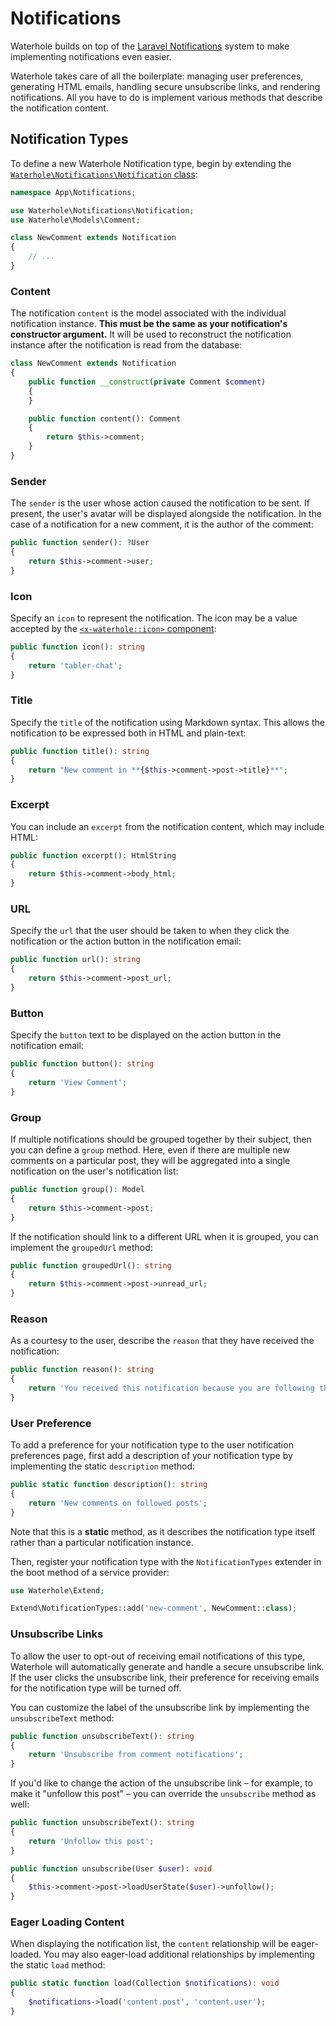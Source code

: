 # Notifications
Waterhole builds on top of the [Laravel Notifications](https://laravel.com/docs/9.x/notifications) system to make implementing notifications even easier.

Waterhole takes care of all the boilerplate: managing user preferences, generating HTML emails, handling secure unsubscribe links, and rendering notifications. All you have to do is implement various methods that describe the notification content.

## Notification Types
To define a new Waterhole Notification type, begin by extending the [`Waterhole\Notifications\Notification` class](https://waterhole.dev/docs/reference/Waterhole/Notifications/Notification.html):

```php
namespace App\Notifications;

use Waterhole\Notifications\Notification;
use Waterhole\Models\Comment;

class NewComment extends Notification
{
    // ...
}
```

### Content
The notification `content` is the model associated with the individual notification instance. **This must be the same as your notification's constructor argument.** It will be used to reconstruct the notification instance after the notification is read from the database:

```php
class NewComment extends Notification
{
    public function __construct(private Comment $comment)
    {
    }

    public function content(): Comment
    {
        return $this->comment;
    }
}
```

### Sender
The `sender` is the user whose action caused the notification to be sent. If present, the user's avatar will be displayed alongside the notification. In the case of a notification for a new comment, it is the author of the comment:

```php
public function sender(): ?User
{
    return $this->comment->user;
}
```

### Icon
Specify an `icon` to represent the notification. The icon may be a value accepted by the [`<x-waterhole::icon>` component](./design/icons.md#icon-component):

```php
public function icon(): string
{
    return 'tabler-chat';
}
```

### Title
Specify the `title` of the notification using Markdown syntax. This allows the notification to be expressed both in HTML and plain-text:

```php
public function title(): string
{
    return "New comment in **{$this->comment->post->title}**";
}
```

### Excerpt
You can include an `excerpt` from the notification content, which may include HTML:

```php
public function excerpt(): HtmlString
{
    return $this->comment->body_html;
}
```

### URL
Specify the `url` that the user should be taken to when they click the notification or the action button in the notification email:

```php
public function url(): string
{
    return $this->comment->post_url;
}
```

### Button
Specify the `button` text to be displayed on the action button in the notification email:

```php
public function button(): string  
{  
    return 'View Comment';  
}
```

### Group
If multiple notifications should be grouped together by their subject, then you can define a `group` method. Here, even if there are multiple new comments on a particular post, they will be aggregated into a single notification on the user's notification list:

```php
public function group(): Model
{
    return $this->comment->post;
}
```

If the notification should link to a different URL when it is grouped, you can implement the `groupedUrl` method:

```php
public function groupedUrl(): string
{
    return $this->comment->post->unread_url;
}
```

### Reason
As a courtesy to the user, describe the `reason` that they have received the notification:

```php
public function reason(): string
{
    return 'You received this notification because you are following this post.';
}
```

### User Preference
To add a preference for your notification type to the user notification preferences page, first add a description of your notification type by implementing the static `description` method:

```php
public static function description(): string
{
    return 'New comments on followed posts';
}
```

Note that this is a **static** method, as it describes the notification type itself rather than a particular notification instance.

Then, register your notification type with the `NotificationTypes` extender in the boot method of a service provider:

```php
use Waterhole\Extend;

Extend\NotificationTypes::add('new-comment', NewComment::class);
```

### Unsubscribe Links
To allow the user to opt-out of receiving email notifications of this type, Waterhole will automatically generate and handle a secure unsubscribe link. If the user clicks the unsubscribe link, their preference for receiving emails for the notification type will be turned off.

You can customize the label of the unsubscribe link by implementing the `unsubscribeText` method:

```php
public function unsubscribeText(): string
{
    return 'Unsubscribe from comment notifications';
}
```

If you'd like to change the action of the unsubscribe link – for example, to make it "unfollow this post" – you can override the `unsubscribe` method as well:

```php
public function unsubscribeText(): string
{
    return 'Unfollow this post';
}

public function unsubscribe(User $user): void
{
    $this->comment->post->loadUserState($user)->unfollow();
}
```

### Eager Loading Content
When displaying the notification list, the `content` relationship will be eager-loaded. You may also eager-load additional relationships by implementing the static `load` method:

```php
public static function load(Collection $notifications): void  
{
    $notifications->load('content.post', 'content.user');  
}
```
